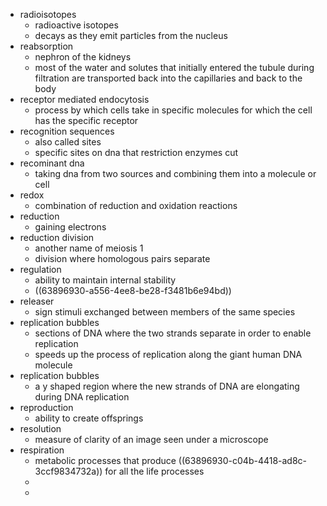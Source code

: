 - radioisotopes
	- radioactive isotopes
	- decays as they emit particles from the nucleus
- reabsorption
	- nephron of the kidneys
	- most of the water and solutes that initially entered the tubule during filtration are transported back into the capillaries and back to the body
- receptor mediated endocytosis
	- process by which cells take in specific molecules for which the cell has the specific receptor
- recognition sequences
	- also called sites
	- specific sites on dna that restriction enzymes cut
- recominant dna
	- taking dna from two sources and combining them into a molecule or cell
- redox
	- combination of reduction and oxidation reactions
- reduction
	- gaining electrons
- reduction division
	- another name of meiosis 1
	- division where homologous pairs separate
- regulation
	- ability to maintain internal stability
	- ((63896930-a556-4ee8-be28-f3481b6e94bd))
- releaser
	- sign stimuli exchanged between members of the same species
- replication bubbles
	- sections of DNA where the two strands separate in order to enable replication
	- speeds up the process of replication along the giant human DNA molecule
- replication bubbles
	- a y shaped region where the new strands of DNA are elongating during DNA replication
- reproduction
	- ability to create offsprings
- resolution
	- measure of clarity of an image seen under a microscope
- respiration
	- metabolic processes that produce ((63896930-c04b-4418-ad8c-3ccf9834732a)) for all the life processes
	-
	-